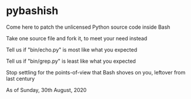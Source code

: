 # pybashish

Come here to patch the unlicensed Python source code inside Bash

Take one source file and fork it, to meet your need instead

Tell us if "bin/echo.py" is most like what you expected

Tell us if "bin/grep.py" is least like what you expected

Stop settling for the points-of-view that Bash shoves on you, leftover from last century

As of Sunday, 30th August, 2020
